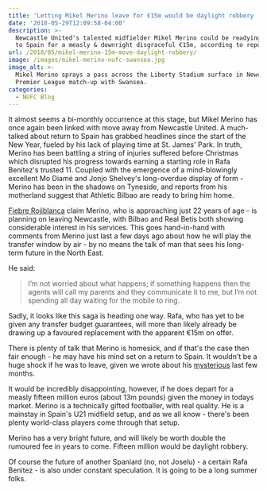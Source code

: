 ```yaml
---
title: 'Letting Mikel Merino leave for €15m would be daylight robbery '
date: '2018-05-29T12:09:58-04:00'
description: >-
  Newcastle United's talented midfielder Mikel Merino could be readying a return
  to Spain for a measly & downright disgraceful €15m, according to reports.
url: /2018/05/mikel-merino-15m-move-daylight-robbery/
image: /images/mikel-merino-nufc-swansea.jpg
image_alt: >-
  Mikel Merino sprays a pass across the Liberty Stadium surface in Newcastle'
  Premier League match-up with Swansea.
categories:
  - NUFC Blog
---
```

It almost seems a bi-monthly occurrence at this stage, but Mikel Merino has once again been linked with move away from Newcastle United. A much-talked about return to Spain has grabbed headlines since the start of the New Year, fueled by his lack of playing time at St. James' Park. In truth, Merino has been battling a string of injuries suffered before Christmas which disrupted his progress towards earning a starting role in Rafa Benitez's trusted 11. Coupled with the emergence of a mind-blowingly excellent Mo Diamé and Jonjo Shelvey's long-overdue display of form - Merino has been in the shadows on Tyneside, and reports from his motherland suggest that Athletic Bilbao are ready to bring him home.

[Fiebre Rojiblanca](http://fiebrerojiblanca.com/berizzo-se-puede-encontrar-hasta-con-nueve-medios/) claim Merino, who is approaching just 22 years of age - is planning on leaving Newcastle, with Bilbao and Real Betis both showing considerable interest in his services. This goes hand-in-hand with comments from Merino just last a few days ago about how he will play the transfer window by air - by no means the talk of man that sees his long-term future in the North East.

He said:
> I’m not worried about what happens; if something happens then the agents will call my parents and they communicate it to me, but I’m not spending all day waiting for the mobile to ring.

Sadly, it looks like this saga is heading one way. Rafa, who has yet to be given any transfer budget guarantees, will more than likely already be drawing up a favoured replacement with the apparent €15m on offer.

There is plenty of talk that Merino is homesick, and if that's the case then fair enough - he may have his mind set on a return to Spain. It wouldn't be a huge shock if he was to leave, given we wrote about his [mysterious](https://www.tynetime.com/2018/03/march-madness-newcastle-united-mikel-merino/) last few months.

It would be incredibly disappointing, however, if he does depart for a measly fifteen million euros (about 13m pounds) given the money in todays market. Merino is a technically gifted footballer, with real quality. He is a mainstay in Spain's U21 midfield setup, and as we all know - there's been plenty world-class players come through that setup.

Merino has a very bright future, and will likely be worth double the rumoured fee in years to come. Fifteen million would be daylight robbery.

Of course the future of another Spaniard (no, not Joselu) - a certain Rafa Benitez - is also under constant speculation. It is going to be a long summer folks.
